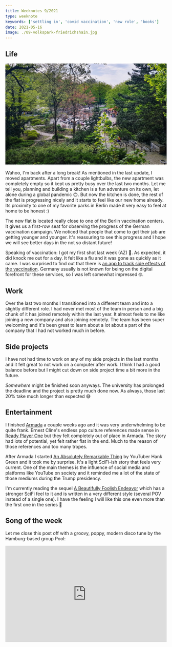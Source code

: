 ```yaml
---
title: Weeknotes 9/2021
type: weeknote
keywords: ['settling in', 'covid vaccination', 'new role', 'books']
date: 2021-05-16
image: ./09-volkspark-friedrichshain.jpg
---
```


## Life

![Volkspark Friedrichshain](./09-volkspark-friedrichshain.jpg)

Wahoo, I'm back after a long break! As mentioned in the last update, I moved apartments. Apart from a couple lightbulbs, the new apartment was completely empty so it kept us pretty busy over the last two months. Let me tell you, planning and building a kitchen is a fun adventure on its own, let alone during a global pandemic 🙃. But now the kitchen is done, the rest of the flat is progressing nicely and it starts to feel like our new home already. Its proximity to one of my favorite parks in Berlin made it very easy to feel at home to be honest :)

The new flat is located really close to one of the Berlin vaccination centers. It gives us a first-row seat for observing the progress of the German vaccination campaign. We noticed that people that come to get their jab are getting younger and younger. It's reassuring to see this progress and I hope we will see better days in the not so distant future!

Speaking of vaccination: I got my first shot last week (AZ) 💉. As expected, it did knock me out for a day. It felt like a flu and it was gone as quickly as it came. I was surprised to find out that there is [an app to track side effects of the vaccination](https://www.pei.de/DE/newsroom/hp-meldungen/2020/201222-safevac-app-smartphone-befragung-vertraeglichkeit-covid-19-impfstoffe.html). Germany usually is not known for being on the digital forefront for these services, so I was left somewhat impressed 🤓.

## Work

Over the last two months I transitioned into a different team and into a slightly different role. I had never met most of the team in person and a big chunk of it has joined remotely within the last year. It almost feels to me like joining a new company and also joining remotely. The team has been super welcoming and it's been great to learn about a lot about a part of the company that I had not worked much in before.

## Side projects

I have not had time to work on any of my side projects in the last months and it felt great to not work on a computer after work. I think I had a good balance before but I might cut down on side project time a bit more in the future.

_Somewhere_ might be finished soon anyways. The university has prolonged the deadline and the project is pretty much done now. As always, those last 20% take much longer than expected 😅

## Entertainment

I finished [Armada](https://www.goodreads.com/book/show/16278318-armada) a couple weeks ago and it was very underwhelming to be quite frank. Ernest Cline's endless pop culture references made sense in [Ready Player One](https://www.goodreads.com/book/show/9969571-ready-player-one) but they felt completely out of place in Armada. The story had lots of potential, yet felt rather flat in the end. Much to the reason of those references and too many tropes.

After Armada I started [An Absolutely Remarkable Thing](https://www.goodreads.com/book/show/24233708-an-absolutely-remarkable-thing) by YouTuber Hank Green and it took me by surprise. It's a light SciFi-ish story that feels very current. One of the main themes is the influence of social media and platforms like YouTube on society and it reminded me a lot of the state of those mediums during the Trump presidency.

I'm currently reading the sequel [A Beautifully Foolish Endeavor](https://www.goodreads.com/book/show/49003616-a-beautifully-foolish-endeavor) which has a stronger SciFi feel to it and is written in a very different style (several POV instead of a single one). I have the feeling I will like this one even more than the first one in the series 🤩

## Song of the week

Let me close this post off with a groovy, poppy, modern disco tune by the Hamburg-based group Pool:

<iframe width="100%" height="300" scrolling="no" frameborder="no" src="https://w.soundcloud.com/player/?url=https%3A//api.soundcloud.com/tracks/564409644&color=%23ff5500&auto_play=false&hide_related=false&show_comments=true&show_user=true&show_reposts=false&show_teaser=true&visual=true"></iframe>

